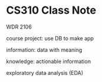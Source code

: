 # CS310 Class Note

WDR 2106

course project: use DB to make app

information: data with meaning

knowledge: actionable information

exploratory data analysis (EDA)
